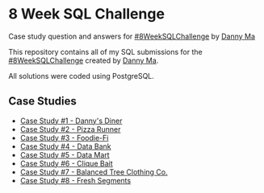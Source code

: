 # 8 Week SQL Challenge
Case study question and answers for [#8WeekSQLChallenge](https://8weeksqlchallenge.com/ "8 Week SQL Challenge") by [Danny Ma](https://www.datawithdanny.com/ "Data With Danny")

This repository contains all of my SQL submissions for the [#8WeekSQLChallenge](https://8weeksqlchallenge.com/ "8 Week SQL Challenge") created by [Danny Ma](https://www.datawithdanny.com/ "Data With Danny").

All solutions were coded using PostgreSQL.

## Case Studies
* [Case Study #1 - Danny's Diner](https://github.com/iweld/8-Week-SQL-Challenge/tree/main/Case%20Study%201%20-%20Danny's%20Diner "Danny's Diner")
* [Case Study #2 - Pizza Runner](https://github.com/iweld/8-Week-SQL-Challenge/tree/main/Case%20Study%202%20-%20Pizza%20Runner "Pizza Runner")
* [Case Study #3 - Foodie-Fi](https://github.com/iweld/8-Week-SQL-Challenge/tree/main/Case%20Study%203%20-%20Foodie-Fi "Foodie-Fi")
* [Case Study #4 - Data Bank](https://github.com/iweld/8-Week-SQL-Challenge/tree/main/Case%20Study%204%20-%20Data%20Bank "Data Bank")
* [Case Study #5 - Data Mart](https://github.com/iweld/8-Week-SQL-Challenge/tree/main/Case%20Study%205%20-%20Data%20Mart "Data Mart")
* [Case Study #6 - Clique Bait](https://github.com/iweld/8-Week-SQL-Challenge/tree/main/Case%20Study%206%20-%20Clique%20Bait "Clique Bait")
* [Case Study #7 - Balanced Tree Clothing Co.](https://github.com/iweld/8-Week-SQL-Challenge/tree/main/Case%20Study%207%20-%20Balanced%20Tree "Balanced Tree Clothing Co.")
* [Case Study #8 - Fresh Segments](https://github.com/iweld/8-Week-SQL-Challenge/tree/main/Case%20Study%208%20-%20Fresh%20Segments "Fresh Segments")

